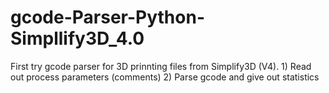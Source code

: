 # gcode-Parser-Python-Simpllify3D_4.0
First try gcode parser for 3D prinnting files from Simplify3D (V4). 1) Read out process parameters (comments) 2) Parse gcode and give out statistics
